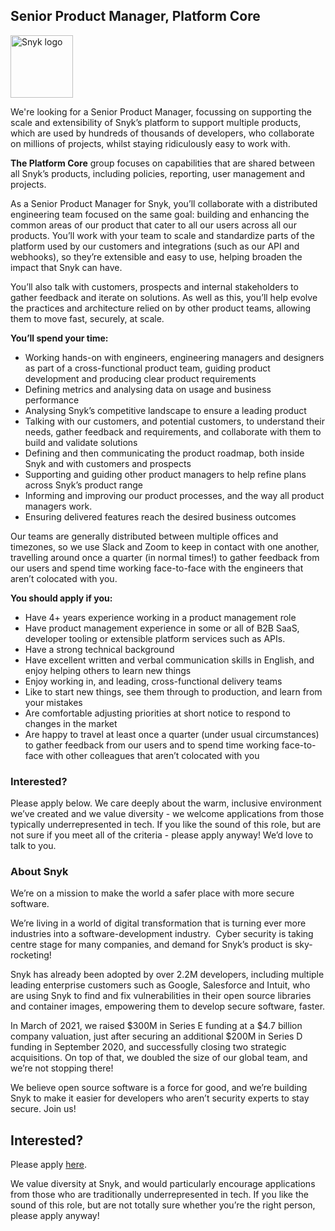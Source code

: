 Senior Product Manager, Platform Core
---

<img src="https://res.cloudinary.com/snyk/image/upload/v1537345894/press-kit/brand/logo-black.png" width="100" alt="Snyk logo" />

<p><span style="font-weight: 400;">We're looking for a Senior Product Manager, focussing on supporting the scale and extensibility of Snyk’s platform to support multiple products, which are used by hundreds of thousands of developers, who collaborate on millions of projects, whilst staying ridiculously easy to work with.</span></p>
<p><span style="font-weight: 400;"><strong>The Platform Core</strong> group focuses on capabilities that are shared between all Snyk’s products, including policies, reporting, user management and projects.</span></p>
<p><span style="font-weight: 400;">As a Senior Product Manager for Snyk, you’ll collaborate with a distributed engineering team focused on the same goal: building and enhancing the common areas of our product that cater to all our users across all our products. You’ll work with your team to scale and standardize parts of the platform used by our customers and integrations (such as our API and webhooks), so they’re extensible and easy to use, helping broaden the impact that Snyk can have.&nbsp;</span></p>
<p><span style="font-weight: 400;">You’ll also talk with customers, prospects and internal stakeholders to gather feedback and iterate on solutions. As well as this, you’ll help evolve the practices and architecture relied on by other product teams, allowing them to move fast, securely, at scale.</span></p>
<p><strong>You’ll spend your time:</strong><span style="font-weight: 400;">&nbsp;</span></p>
<ul>
<li style="font-weight: 400;"><span style="font-weight: 400;">Working hands-on with engineers, engineering managers and designers as part of a cross-functional product team, guiding product development and producing clear product requirements&nbsp;</span></li>
<li style="font-weight: 400;"><span style="font-weight: 400;">Defining metrics and analysing data on usage and business performance</span></li>
<li style="font-weight: 400;"><span style="font-weight: 400;">Analysing Snyk’s competitive landscape to ensure a leading product</span></li>
<li style="font-weight: 400;"><span style="font-weight: 400;">Talking with our customers, and potential customers, to understand their needs, gather feedback and requirements, and collaborate with them to build and validate solutions</span></li>
<li style="font-weight: 400;"><span style="font-weight: 400;">Defining and then communicating the product roadmap, both inside Snyk and with customers and prospects</span></li>
<li style="font-weight: 400;"><span style="font-weight: 400;">Supporting and guiding other product managers to help refine plans across Snyk’s product range</span></li>
<li style="font-weight: 400;"><span style="font-weight: 400;">Informing and improving our product processes, and the way all product managers work.</span></li>
<li style="font-weight: 400;"><span style="font-weight: 400;">Ensuring delivered features reach the desired business outcomes</span></li>
</ul>
<p><span style="font-weight: 400;">Our teams are generally distributed between multiple offices and timezones, so we use Slack and Zoom to keep in contact with one another, </span><span style="font-weight: 400;">travelling around once a quarter (in normal times!) to </span><span style="font-weight: 400;">gather feedback from our users and spend time working face-to-face with the engineers that aren’t colocated with you.</span></p>
<p><strong>You should apply if you:</strong></p>
<ul>
<li style="font-weight: 400;"><span style="font-weight: 400;">Have 4+ years experience working in a product management role</span></li>
<li style="font-weight: 400;"><span style="font-weight: 400;">Have product management experience in some or all of B2B SaaS, developer tooling or extensible platform services such as APIs.</span></li>
<li style="font-weight: 400;"><span style="font-weight: 400;">Have a strong technical background</span></li>
<li style="font-weight: 400;"><span style="font-weight: 400;">Have excellent written and verbal communication skills in English, and enjoy helping others to learn new things</span></li>
<li style="font-weight: 400;"><span style="font-weight: 400;">Enjoy working in, and leading, cross-functional delivery teams</span></li>
<li style="font-weight: 400;"><span style="font-weight: 400;">Like to start new things, see them through to production, and learn from your mistakes</span></li>
<li style="font-weight: 400;"><span style="font-weight: 400;">Are comfortable adjusting priorities at short notice to respond to changes in the market</span></li>
<li style="font-weight: 400;"><span style="font-weight: 400;">Are happy to travel at least once a quarter (under usual circumstances) to gather feedback from our users and to spend time working face-to-face with other colleagues that aren’t colocated with you</span></li>
</ul>
<h3><strong>Interested?</strong></h3>
<p><span style="font-weight: 400;">Please apply below. We care deeply about the warm, inclusive environment we’ve created and we value diversity - we welcome applications from those typically underrepresented in tech. If you like the sound of this role, but are not sure if you meet all of the criteria - please apply anyway! We’d love to talk to you.&nbsp;</span></p>
<h3><strong>About Snyk</strong></h3>
<p><span style="font-weight: 400;">We’re on a mission to make the world a safer place with more secure software.</span></p>
<p><span style="font-weight: 400;">We’re living in a world of digital transformation that is turning ever more industries into a software-development industry.&nbsp; Cyber security is taking centre stage for many companies, and demand for Snyk’s product is sky-rocketing!&nbsp;&nbsp;</span></p>
<p><span style="font-weight: 400;">Snyk has already been adopted by over 2.2M developers, including multiple leading enterprise customers such as Google, Salesforce and Intuit, who are using Snyk to find and fix vulnerabilities in their open source libraries and container images, empowering them to develop secure software, faster.</span></p>
<p><span style="font-weight: 400;">In March of 2021, we raised $300M in Series E funding at a $4.7 billion company valuation, just after securing an additional $200M in Series D funding in September 2020, and successfully closing two strategic acquisitions. On top of that, we doubled the size of our global team, and we’re not stopping there!&nbsp;&nbsp;</span></p>
<p><span style="font-weight: 400;">We believe open source software is a force for good, and we’re building Snyk to make it easier for developers who aren’t security experts to stay secure. Join us!</span></p>

Interested?
---

Please apply [here](https://boards.greenhouse.io/snyk/jobs/5339043002#app).

We value diversity at Snyk, and would particularly encourage applications from those who are traditionally underrepresented in tech.
If you like the sound of this role, but are not totally sure whether you’re the right person, please apply anyway!
